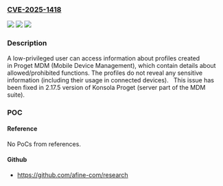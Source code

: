 ### [CVE-2025-1418](https://cve.mitre.org/cgi-bin/cvename.cgi?name=CVE-2025-1418)
![](https://img.shields.io/static/v1?label=Product&message=Konsola%20Proget&color=blue)
![](https://img.shields.io/static/v1?label=Version&message=0%3C%202.17.5%20&color=brighgreen)
![](https://img.shields.io/static/v1?label=Vulnerability&message=CWE-863%20Incorrect%20Authorization&color=brighgreen)

### Description

A low-privileged user can access information about profiles created in Proget MDM (Mobile Device Management), which contain details about allowed/prohibited functions. The profiles do not reveal any sensitive information (including their usage in connected devices).   This issue has been fixed in 2.17.5 version of Konsola Proget (server part of the MDM suite).

### POC

#### Reference
No PoCs from references.

#### Github
- https://github.com/afine-com/research

